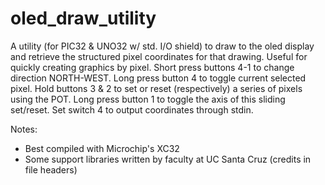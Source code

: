 # oled_draw_utility

A utility (for PIC32 & UNO32 w/ std. I/O shield) to draw to the oled display and retrieve the structured pixel coordinates for that drawing. Useful for quickly creating graphics by pixel. Short press buttons 4-1 to change direction NORTH-WEST. Long press button 4 to toggle current selected pixel. Hold buttons 3 & 2 to set or reset (respectively) a series of pixels using the POT. Long press button 1 to toggle the axis of this sliding set/reset. Set switch 4 to output coordinates through stdin.

Notes:
- Best compiled with Microchip's XC32
- Some support libraries written by faculty at UC Santa Cruz (credits in file headers)
